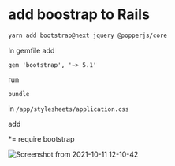 # add boostrap to Rails 

```sh
yarn add bootstrap@next jquery @popperjs/core
```

In gemfile add
```
gem 'bootstrap', '~> 5.1'
```

run
```shell
bundle
```


in `/app/stylesheets/application.css` 

add 

 *= require bootstrap



 ![Screenshot from 2021-10-11 12-10-42](https://user-images.githubusercontent.com/21187699/136843933-8acda2a0-231a-4b12-97b0-a6ed647315f8.png)
